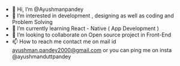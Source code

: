 - 👋 Hi, I’m @Ayushmanpandey
- 👀 I’m interested in development , designing as well as coding and Problem Solving
- 🌱 I’m currently learning React - Native ( App Development )
- 💞️ I’m looking to collaborate on Open source project in Front-End 
- 📫 How to reach me  contact me on mail id ayushman.pandey2000@gmail.com or you can ping me on insta @ayushmanduttpandey

<!---
Ayushmanpandey/Ayushmanpandey is a ✨ special ✨ repository because its `README.md` (this file) appears on your GitHub profile.
You can click the Preview link to take a look at your changes.
--->
